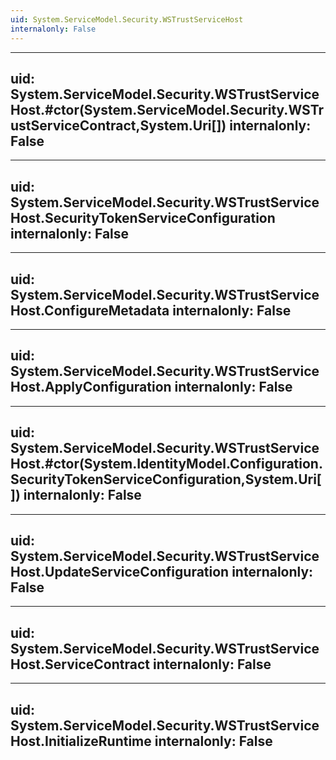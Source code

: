 ```yaml
---
uid: System.ServiceModel.Security.WSTrustServiceHost
internalonly: False
---
```


---
uid: System.ServiceModel.Security.WSTrustServiceHost.#ctor(System.ServiceModel.Security.WSTrustServiceContract,System.Uri[])
internalonly: False
---

---
uid: System.ServiceModel.Security.WSTrustServiceHost.SecurityTokenServiceConfiguration
internalonly: False
---

---
uid: System.ServiceModel.Security.WSTrustServiceHost.ConfigureMetadata
internalonly: False
---

---
uid: System.ServiceModel.Security.WSTrustServiceHost.ApplyConfiguration
internalonly: False
---

---
uid: System.ServiceModel.Security.WSTrustServiceHost.#ctor(System.IdentityModel.Configuration.SecurityTokenServiceConfiguration,System.Uri[])
internalonly: False
---

---
uid: System.ServiceModel.Security.WSTrustServiceHost.UpdateServiceConfiguration
internalonly: False
---

---
uid: System.ServiceModel.Security.WSTrustServiceHost.ServiceContract
internalonly: False
---

---
uid: System.ServiceModel.Security.WSTrustServiceHost.InitializeRuntime
internalonly: False
---
